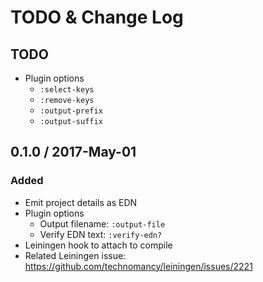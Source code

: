 # TODO & Change Log

## TODO

- Plugin options
  - `:select-keys`
  - `:remove-keys`
  - `:output-prefix`
  - `:output-suffix`


## 0.1.0 / 2017-May-01
### Added
- Emit project details as EDN
- Plugin options
  - Output filename: `:output-file`
  - Verify EDN text: `:verify-edn?`
- Leiningen hook to attach to compile
- Related Leiningen issue: https://github.com/technomancy/leiningen/issues/2221
